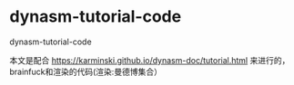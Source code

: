 # dynasm-tutorial-code

dynasm-tutorial-code


本文是配合
https://karminski.github.io/dynasm-doc/tutorial.html
来进行的，brainfuck和渲染的代码(渲染:曼德博集合）


